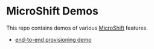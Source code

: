# MicroShift Demos
This repo contains demos of various [MicroShift](https://github.com/redhat-et/microshift) features.

* [end-to-end provisioning demo](https://github.com/redhat-et/microshift-demos/e2e-demo/README.md)
